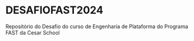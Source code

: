 # DESAFIOFAST2024
Repositório do Desafio do curso de Engenharia de Plataforma do Programa FAST da Cesar School
